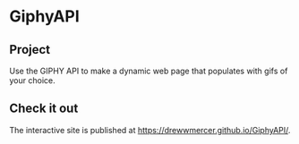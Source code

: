 # GiphyAPI

## Project  
Use the GIPHY API to make a dynamic web page that populates with gifs of your choice. 

## Check it out
The interactive site is published at https://drewwmercer.github.io/GiphyAPI/.
